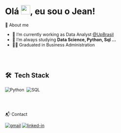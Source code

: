 <h1 align="left">Olá <img src="https://raw.githubusercontent.com/kaueMarques/kaueMarques/master/hi.gif" width="30px">, eu sou o Jean!</h1>



<!-- About -->

🚀 About me

- 🔭 I’m currently working as Data Analyst [@UpBrasil](https://www.linkedin.com/company/up-brasil)
- 🌱  I’m always studying **Data Science, Python, Sql ...**
- 👨‍🎓 Graduated in Business Administration

<br>


<br>

## 🛠 &nbsp;Tech Stack

![Python](https://img.shields.io/badge/-Python-05122A?style=flat&logo=python)&nbsp;
![SQL](https://img.shields.io/badge/-SQL-green)&nbsp;

<br>
<br>

📬 Contact

[![gmail](https://img.shields.io/badge/Gmail-D14836?style=for-the-badge&logo=Gmail&logoColor=white)](mailto:jeanrodovalho16@gmail.com)
[![linked-in](https://img.shields.io/badge/Linkedin-0077B5?style=for-the-badge&logo=LinkedIn&logoColor=white)](https://www.linkedin.com/in/jeanlimarodovalho)
<br>
<br>


